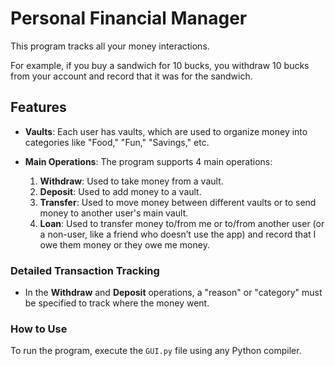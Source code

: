 # Personal Financial Manager

This program tracks all your money interactions.

For example, if you buy a sandwich for 10 bucks, you withdraw 10 bucks from your account and record that it was for the sandwich.

## Features
- **Vaults**: Each user has vaults, which are used to organize money into categories like "Food," "Fun," "Savings," etc.
  
- **Main Operations**: The program supports 4 main operations:
  1. **Withdraw**: Used to take money from a vault.
  2. **Deposit**: Used to add money to a vault.
  3. **Transfer**: Used to move money between different vaults or to send money to another user's main vault.
  4. **Loan**: Used to transfer money to/from me or to/from another user (or a non-user, like a friend who doesn’t use the app) and record that I owe them money or they owe me money.

### Detailed Transaction Tracking
- In the **Withdraw** and **Deposit** operations, a "reason" or "category" must be specified to track where the money went.

### How to Use
To run the program, execute the `GUI.py` file using any Python compiler.
